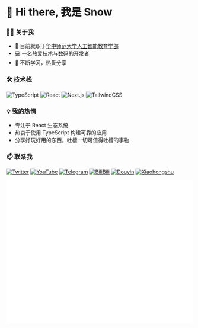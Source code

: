# 👋 Hi there, 我是 Snow

### 🧑‍💻 关于我
- 🏫 目前就职于[华中师范大学人工智能教育学部](https://foaie.ccnu.edu.cn/index.htm)
- 💻 一名热爱技术与数码的开发者
- 🌱 不断学习，热爱分享

### 🛠 技术栈
![TypeScript](https://img.shields.io/badge/-TypeScript-007ACC?style=flat-square&logo=typescript&logoColor=white)
![React](https://img.shields.io/badge/-React-45b8d8?style=flat-square&logo=react&logoColor=white)
![Next.js](https://img.shields.io/badge/-Next.js-000000?style=flat-square&logo=next.js&logoColor=white)
![TailwindCSS](https://img.shields.io/badge/-TailwindCSS-38B2AC?style=flat-square&logo=tailwind-css&logoColor=white)

### 💡 我的热情
- 专注于 React 生态系统
- 热衷于使用 TypeScript 构建可靠的应用
- 分享好玩好用的东西，吐槽一切可值得吐槽的事物
  
### 📫 联系我
[![Twitter](https://img.shields.io/badge/-Twitter-1DA1F2?style=flat-square&logo=twitter&logoColor=white)](https://x.com/LeeSnow01421114)
[![YouTube](https://img.shields.io/badge/-YouTube-FF0000?style=flat-square&logo=youtube&logoColor=white)](https://www.youtube.com/@snow_share)
[![Telegram](https://img.shields.io/badge/-Telegram-2CA5E0?style=flat-square&logo=telegram&logoColor=white)](https://t.me/snow_share)
[![BiliBili](https://img.shields.io/badge/-BiliBili-00A1D6?style=flat-square&logo=bilibili&logoColor=white)](https://space.bilibili.com/6868958)
[![Douyin](https://img.shields.io/badge/-抖音-000000?style=flat-square&logo=tiktok&logoColor=white)](https://v.douyin.com/iURHv48q/)
[![Xiaohongshu](https://img.shields.io/badge/-小红书-FF2442?style=flat-square&logo=data:image/svg+xml;base64,PHN2ZyB4bWxucz0iaHR0cDovL3d3dy53My5vcmcvMjAwMC9zdmciIHZpZXdCb3g9IjAgMCAyNCAyNCI+PHBhdGggZD0iTTEyIDJDNi40NzcgMiAyIDYuNDc3IDIgMTJzNC40NzcgMTAgMTAgMTAgMTAtNC40NzcgMTAtMTBTMTcuNTIzIDIgMTIgMnptMCAxOGMtNC40MTEgMC04LTMuNTg5LTgtOHMzLjU4OS04IDgtOCA4IDMuNTg5IDggOC0zLjU4OSA4LTggOHoiIGZpbGw9IiNGRkZGRkYiLz48L3N2Zz4=&logoColor=white)](https://www.xiaohongshu.com/user/profile/5c7a566a00000000180133ec)

![Metrics](/github-metrics.svg)

